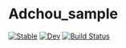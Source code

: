 # Adchou_sample

[![Stable](https://img.shields.io/badge/docs-stable-blue.svg)](https://romgoti.github.io/Adchou_sample.jl/stable/)
[![Dev](https://img.shields.io/badge/docs-dev-blue.svg)](https://romgoti.github.io/Adchou_sample.jl/dev/)
[![Build Status](https://github.com/romgoti/Adchou_sample.jl/actions/workflows/CI.yml/badge.svg?branch=main)](https://github.com/romgoti/Adchou_sample.jl/actions/workflows/CI.yml?query=branch%3Amain)
